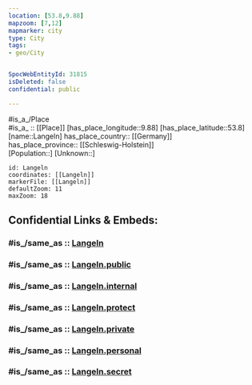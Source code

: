 ```yaml
---
location: [53.8,9.88] 
mapzoom: [7,12] 
mapmarker: city 
type: City
tags:
- geo/City


SpocWebEntityId: 31815
isDeleted: false
confidential: public

---
```

#is_a_/Place  
#is_a_ :: [[Place]] 
[has_place_longitude::9.88] 
[has_place_latitude::53.8] 
[name::Langeln] 
has_place_country:: [[Germany]]  
has_place_province:: [[Schleswig-Holstein]]  
[Population::] 
[Unknown::] 


```leaflet
id: Langeln
coordinates: [[Langeln]] 
markerFile: [[Langeln]] 
defaultZoom: 11 
maxZoom: 18
```


## Confidential Links & Embeds: 

### #is_/same_as :: [Langeln](/_Standards/Earth/Continent/Europe/Europe~Central/Germany/Germany~West/Schleswig-Holstein/counties~SH/Pinneberg/cities~Pinneberg/Rantzau/boroughs~Rantzau/Langeln.md) 

### #is_/same_as :: [Langeln.public](/_public/Earth/Continent/Europe/Europe~Central/Germany/Germany~West/Schleswig-Holstein/counties~SH/Pinneberg/cities~Pinneberg/Rantzau/boroughs~Rantzau/Langeln.public.md) 

### #is_/same_as :: [Langeln.internal](/_internal/Earth/Continent/Europe/Europe~Central/Germany/Germany~West/Schleswig-Holstein/counties~SH/Pinneberg/cities~Pinneberg/Rantzau/boroughs~Rantzau/Langeln.internal.md) 

### #is_/same_as :: [Langeln.protect](/_protect/Earth/Continent/Europe/Europe~Central/Germany/Germany~West/Schleswig-Holstein/counties~SH/Pinneberg/cities~Pinneberg/Rantzau/boroughs~Rantzau/Langeln.protect.md) 

### #is_/same_as :: [Langeln.private](/_private/Earth/Continent/Europe/Europe~Central/Germany/Germany~West/Schleswig-Holstein/counties~SH/Pinneberg/cities~Pinneberg/Rantzau/boroughs~Rantzau/Langeln.private.md) 

### #is_/same_as :: [Langeln.personal](/_personal/Earth/Continent/Europe/Europe~Central/Germany/Germany~West/Schleswig-Holstein/counties~SH/Pinneberg/cities~Pinneberg/Rantzau/boroughs~Rantzau/Langeln.personal.md) 

### #is_/same_as :: [Langeln.secret](/_secret/Earth/Continent/Europe/Europe~Central/Germany/Germany~West/Schleswig-Holstein/counties~SH/Pinneberg/cities~Pinneberg/Rantzau/boroughs~Rantzau/Langeln.secret.md)

